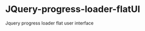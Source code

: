 JQuery-progress-loader-flatUI
=============================

Jquery progress loader flat user interface
